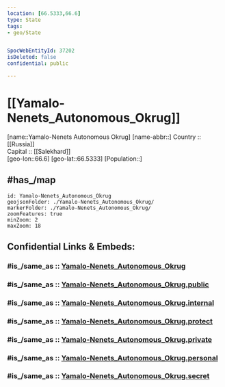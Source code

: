 ```yaml
---
location: [66.5333,66.6] 
type: State
tags:
- geo/State


SpocWebEntityId: 37202
isDeleted: false
confidential: public

---
```


# [[Yamalo-Nenets_Autonomous_Okrug]] 

[name::Yamalo-Nenets Autonomous Okrug] 
[name-abbr::] 
Country :: [[Russia]]  
Capital :: [[Salekhard]]  
[geo-lon::66.6] 
[geo-lat::66.5333] 
[Population::] 

## #has_/map 

```leaflet
id: Yamalo-Nenets_Autonomous_Okrug
geojsonFolder: ./Yamalo-Nenets_Autonomous_Okrug/
markerFolder: ./Yamalo-Nenets_Autonomous_Okrug/
zoomFeatures: true 
minZoom: 2 
maxZoom: 18
```


## Confidential Links & Embeds: 

### #is_/same_as :: [Yamalo-Nenets_Autonomous_Okrug](/_Standards/Earth/Continent/Asia/Asia~North/Asia~Ural/Yamalo-Nenets_Autonomous_Okrug.md) 

### #is_/same_as :: [Yamalo-Nenets_Autonomous_Okrug.public](/_public/Earth/Continent/Asia/Asia~North/Asia~Ural/Yamalo-Nenets_Autonomous_Okrug.public.md) 

### #is_/same_as :: [Yamalo-Nenets_Autonomous_Okrug.internal](/_internal/Earth/Continent/Asia/Asia~North/Asia~Ural/Yamalo-Nenets_Autonomous_Okrug.internal.md) 

### #is_/same_as :: [Yamalo-Nenets_Autonomous_Okrug.protect](/_protect/Earth/Continent/Asia/Asia~North/Asia~Ural/Yamalo-Nenets_Autonomous_Okrug.protect.md) 

### #is_/same_as :: [Yamalo-Nenets_Autonomous_Okrug.private](/_private/Earth/Continent/Asia/Asia~North/Asia~Ural/Yamalo-Nenets_Autonomous_Okrug.private.md) 

### #is_/same_as :: [Yamalo-Nenets_Autonomous_Okrug.personal](/_personal/Earth/Continent/Asia/Asia~North/Asia~Ural/Yamalo-Nenets_Autonomous_Okrug.personal.md) 

### #is_/same_as :: [Yamalo-Nenets_Autonomous_Okrug.secret](/_secret/Earth/Continent/Asia/Asia~North/Asia~Ural/Yamalo-Nenets_Autonomous_Okrug.secret.md)

